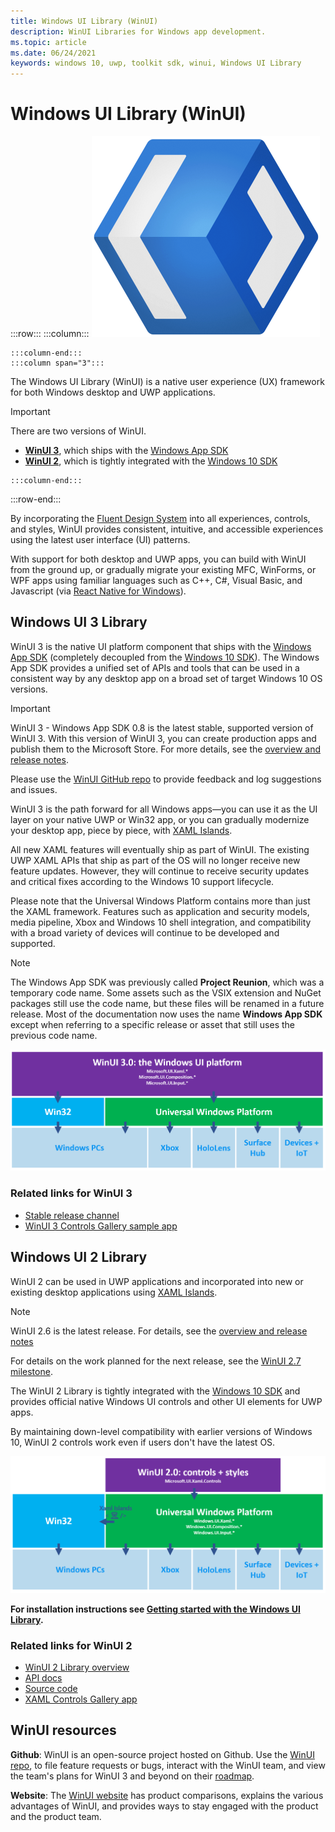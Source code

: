```yaml
---
title: Windows UI Library (WinUI)
description: WinUI Libraries for Windows app development. 
ms.topic: article
ms.date: 06/24/2021
keywords: windows 10, uwp, toolkit sdk, winui, Windows UI Library
---
```


# Windows UI Library (WinUI)

:::row:::
    :::column:::
![WinUI logo](../images/logo-winui.png)

    :::column-end:::
    :::column span="3":::

The Windows UI Library (WinUI) is a native user experience (UX) framework for both Windows desktop and UWP applications.

> [!Important]
> There are two versions of WinUI.
>
> - **[WinUI 3](#windows-ui-3-library)**, which ships with the [Windows App SDK](../windows-app-sdk/index.md)
> - **[WinUI 2](#windows-ui-2-library)**, which is tightly integrated with the [Windows 10 SDK](https://developer.microsoft.com/windows/downloads/windows-10-sdk/)

    :::column-end:::
:::row-end:::

By incorporating the [Fluent Design System](https://www.microsoft.com/design/fluent/#/) into all experiences, controls, and styles, WinUI provides consistent, intuitive, and accessible experiences using the latest user interface (UI) patterns.

With support for both desktop and UWP apps, you can build with WinUI from the ground up, or gradually migrate your existing MFC, WinForms, or WPF apps using familiar languages such as C++, C#, Visual Basic, and Javascript (via [React Native for Windows](https://microsoft.github.io/react-native-windows/)).

## Windows UI 3 Library

WinUI 3 is the native UI platform component that ships with the [Windows App SDK](../windows-app-sdk/index.md) (completely decoupled from the [Windows 10 SDK](https://developer.microsoft.com/windows/downloads/windows-10-sdk/)). The Windows App SDK provides a unified set of APIs and tools that can be used in a consistent way by any desktop app on a broad set of target Windows 10 OS versions.

> [!Important]
> WinUI 3 - Windows App SDK 0.8 is the latest stable, supported version of WinUI 3. With this version of WinUI 3, you can create production apps and publish them to the Microsoft Store. For more details, see the [overview and release notes](winui3/release-notes/release-notes-08-preview.md).
>
> Please use the [WinUI GitHub repo](https://github.com/microsoft/microsoft-ui-xaml) to provide feedback and log suggestions and issues.

WinUI 3 is the path forward for all Windows apps—you can use it as the UI layer on your native UWP or Win32 app, or you can gradually modernize your desktop app, piece by piece, with [XAML Islands](../desktop/modernize/xaml-islands.md).

All new XAML features will eventually ship as part of WinUI. The existing UWP XAML APIs that ship as part of the OS will no longer receive new feature updates. However, they will continue to receive security updates and critical fixes according to the Windows 10 support lifecycle.

Please note that the Universal Windows Platform contains more than just the XAML framework. Features such as application and security models, media pipeline, Xbox and Windows 10 shell integration, and compatibility with a broad variety of devices will continue to be developed and supported.

> [!NOTE]
> The Windows App SDK was previously called **Project Reunion**, which was a temporary code name. Some assets such as the VSIX extension and NuGet packages still use the code name, but these files will be renamed in a future release. Most of the documentation now uses the name **Windows App SDK** except when referring to a specific release or asset that still uses the previous code name.

![WinUI 3 platform support](../images/platforms-winui3.png)

### Related links for WinUI 3

- [Stable release channel](../windows-app-sdk/stable-channel.md)
- [WinUI 3 Controls Gallery sample app](https://github.com/microsoft/Xaml-Controls-Gallery/tree/winui3)

## Windows UI 2 Library

WinUI 2 can be used in UWP applications and incorporated into new or existing desktop applications using [XAML Islands](../desktop/modernize/xaml-islands.md).

> [!NOTE]
> WinUI 2.6 is the latest release. For details, see the [overview and release notes](winui2/index.md)
>
> For details on the work planned for the next release, see the [WinUI 2.7 milestone](https://github.com/microsoft/microsoft-ui-xaml/milestone/12).

The WinUI 2 Library is tightly integrated with the [Windows 10 SDK](https://developer.microsoft.com/windows/downloads/windows-10-sdk/) and provides official native Windows UI controls and other UI elements for UWP apps.

By maintaining down-level compatibility with earlier versions of Windows 10, WinUI 2 controls work even if users don't have the latest OS.

![WinUI 2 platform support](../images/platforms-winui2.png)

**For installation instructions see [Getting started with the Windows UI Library](winui2/getting-started.md).**

### Related links for WinUI 2

- [WinUI 2 Library overview](winui2/index.md)
- [API docs](/windows/winui/api/)
- [Source code](https://aka.ms/winui)
- [XAML Controls Gallery app](https://www.microsoft.com/p/xaml-controls-gallery/9msvh128x2zt)

## WinUI resources

**Github**: WinUI is an open-source project hosted on Github. Use the [WinUI repo](https://github.com/microsoft/microsoft-ui-xaml), to file feature requests or bugs, interact with the WinUI team, and view the team's plans for WinUI 3 and beyond on their [roadmap](https://github.com/microsoft/microsoft-ui-xaml/blob/master/docs/roadmap.md).

**Website**: The [WinUI website](https://aka.ms/winui) has product comparisons, explains the various advantages of WinUI, and provides ways to stay engaged with the product and the product team.
